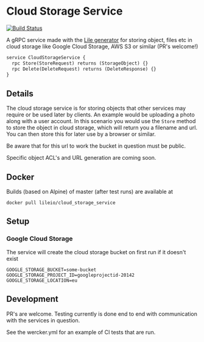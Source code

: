 # Cloud Storage Service
[![Build Status](https://travis-ci.org/lileio/cloud_storage_service.svg?branch=master)](https://travis-ci.org/lileio/cloud_storage_service)

A gRPC service made with the [Lile generator](https://github.com/lileio/lile) for storing object, files etc in cloud storage like Google Cloud Storage, AWS S3 or similar (PR's welcome!)

``` protobuf
service CloudStorageService {
  rpc Store(StoreRequest) returns (StorageObject) {}
  rpc Delete(DeleteRequest) returns (DeleteResponse) {}
}
```

## Details

The cloud storage service is for storing objects that other services may require or be used later by clients. An example would be uploading a photo along with a user account. In this scenario you would use the `Store` method to store the object in cloud storage, which will return you a filename and url. You can then store this for later use by a browser or similar.

Be aware that for this url to work the bucket in question must be public.

Specific object ACL's and URL generation are coming soon.

## Docker

Builds (based on Alpine) of master (after test runs) are available at

```
docker pull lileio/cloud_storage_service
```

## Setup

### Google Cloud Storage

The service will create the cloud storage bucket on first run if it doesn't exist

```
GOOGLE_STORAGE_BUCKET=some-bucket
GOOGLE_STORAGE_PROJECT_ID=googleprojectid-20142
GOOGLE_STORAGE_LOCATION=eu
```

## Development

PR's are welcome. Testing currently is done end to end with communication with the services in question.

See the wercker.yml for an example of CI tests that are run.
